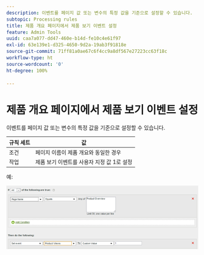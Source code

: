 ```yaml
---
description: 이벤트를 페이지 값 또는 변수의 특정 값을 기준으로 설정할 수 있습니다.
subtopic: Processing rules
title: 제품 개요 페이지에서 제품 보기 이벤트 설정
feature: Admin Tools
uuid: caa7a077-dd47-460e-b14d-fe10c4e61f97
exl-id: 63e139e1-d325-4650-9d2a-19ab3f91818e
source-git-commit: 71ff81a0ae67c6f4cc9a8df567e27223cc63f18c
workflow-type: ht
source-wordcount: '0'
ht-degree: 100%

---
```


# 제품 개요 페이지에서 제품 보기 이벤트 설정

이벤트를 페이지 값 또는 변수의 특정 값을 기준으로 설정할 수 있습니다.

| 규칙 세트 | 값 |
|---|---|
| 조건 | 페이지 이름이 제품 개요와 동일한 경우 |
| 작업 | 제품 보기 이벤트를 사용자 지정 값 1로 설정 |

예:

![](assets/set-product-view-event.png)
